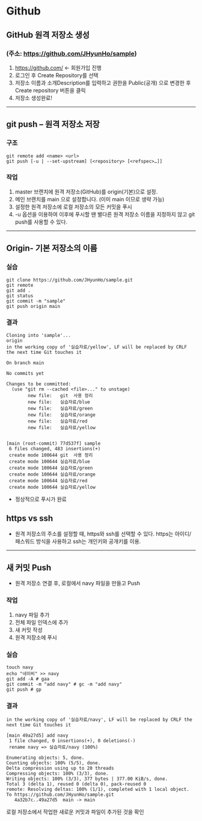Github
===

## GitHub 원격 저장소 생성 
### (주소: https://github.com/JHyunHo/sample)

1. https://github.com/ <- 회원가입 진행
2.  로그인 후 Create Repository를 선택
3. 저장소 이름과 소개Description를 입력하고 권한을 Public(공개) 으로 변경한 후 Create repository 버튼을 클릭
4. 저장소 생성완료! 

---

## git push – 원격 저장소 저장

### 구조
```git
git remote add <name> <url>
git push [-u | --set-upstream] [<repository> [<refspec>…]]
``` 
### 작업
1.	master 브랜치에 원격 저장소(GitHub)를 origin(기본)으로 설정.
2.	메인 브랜치를 main 으로 설정합니다. (이미 main 이므로 생략 가능)
3.	설정한 원격 저장소에 로컬 저장소의 모든 커밋을 푸시 
4.	-u 옵션을 이용하여 이후에 푸시할 땐 별다른 원격 저장소 이름을 지정하지 않고 git push를 사용할 수 있다.

---
## Origin- 기본 저장소의 이름 

### 실습
```git
git clone https://github.com/JHyunHo/sample.git
git remote
git add .
git status
git commit -m "sample"
git push origin main
```

### 결과
```git
Cloning into 'sample'...
origin
in the working copy of '실습자료/yellow', LF will be replaced by CRLF the next time Git touches it

On branch main

No commits yet

Changes to be committed:
  (use "git rm --cached <file>..." to unstage)
        new file:   git  사용 정리
        new file:   실습자료/blue
        new file:   실습자료/green
        new file:   실습자료/orange
        new file:   실습자료/red
        new file:   실습자료/yellow


[main (root-commit) 77d537f] sample
 6 files changed, 483 insertions(+)
 create mode 100644 git  사용 정리
 create mode 100644 실습자료/blue
 create mode 100644 실습자료/green
 create mode 100644 실습자료/orange
 create mode 100644 실습자료/red
 create mode 100644 실습자료/yellow
```
- 정상적으로 푸시가 완료

## https vs ssh 

- 원격 저장소의 주소를 설정할 때, https와 ssh를 선택할 수 있다. https는 아이디/패스워드 방식을 사용하고 ssh는 개인키와 공개키를 이용.


---

## 새 커밋 Push

- 원격 저장소 연결 후, 로컬에서 navy 파일을 만들고 Push

### 작업
1. navy 파일 추가
2. 전체 파일 인덱스에 추가
3. 새 커밋 작성
4. 원격 저장소에 푸시

### 실습
```git
touch navy
echo "네이비" >> navy
git add -A # gaa
git commit -m "add navy" # gc -m "add navy"
git push # gp 
```
### 결과
```git
in the working copy of '실습자료/navy', LF will be replaced by CRLF the next time Git touches it

[main 49a27d5] add navy
 1 file changed, 0 insertions(+), 0 deletions(-)
 rename navy => 실습자료/navy (100%)

Enumerating objects: 5, done.
Counting objects: 100% (5/5), done.
Delta compression using up to 20 threads
Compressing objects: 100% (3/3), done.
Writing objects: 100% (3/3), 377 bytes | 377.00 KiB/s, done.
Total 3 (delta 1), reused 0 (delta 0), pack-reused 0
remote: Resolving deltas: 100% (1/1), completed with 1 local object.
To https://github.com/JHyunHo/sample.git
   4a32b7c..49a27d5  main -> main
```
로컬 저장소에서 작업한 새로운 커밋과 파일이 추가된 것을 확인
